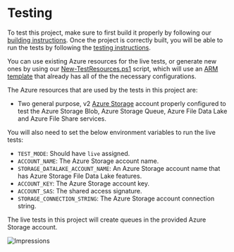 # Testing

To test this project, make sure to first build it properly by following our [building instructions](https://github.com/Azure/azure-sdk-for-js/blob/main/CONTRIBUTING.md#building). Once the project is correctly built, you will be able to run the tests by following the [testing instructions](https://github.com/Azure/azure-sdk-for-js/blob/main/CONTRIBUTING.md#testing).

You can use existing Azure resources for the live tests, or generate new ones by using our [New-TestResources.ps1](https://github.com/Azure/azure-sdk-for-js/blob/main/eng/common/TestResources/New-TestResources.ps1) script, which will use an [ARM template](https://github.com/Azure/azure-sdk-for-js/blob/main/sdk/storage/test-resources.json) that already has all of the the necessary configurations.

The Azure resources that are used by the tests in this project are:

- Two general purpose, v2 [Azure Storage](https://docs.microsoft.com/azure/storage/common/storage-account-overview) account properly configured to test the Azure Storage Blob, Azure Storage Queue, Azure File Data Lake and Azure File Share services.

You will also need to set the below environment variables to run the live tests:

- `TEST_MODE`: Should have `live` assigned.
- `ACCOUNT_NAME`: The Azure Storage account name.
- `STORAGE_DATALAKE_ACCOUNT_NAME`: An Azure Storage account name that has Azure Storage File Data Lake features.
- `ACCOUNT_KEY`: The Azure Storage account key.
- `ACCOUNT_SAS`: The shared access signature.
- `STORAGE_CONNECTION_STRING`: The Azure Storage account connection string.

The live tests in this project will create queues in the provided Azure Storage account.

![Impressions](https://azure-sdk-impressions.azurewebsites.net/api/impressions/azure-sdk-for-js%2Fsdk%2Fstorage%2Fstorage-queue%2Ftest%2FREADME.png)
